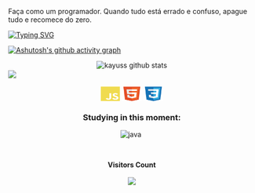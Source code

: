 Faça como um programador. Quando tudo está errado e confuso, apague tudo e recomece do zero.


[![Typing SVG](https://readme-typing-svg.herokuapp.com/?color=ffffffff&size=40&center=true&vCenter=true&width=1100&lines=HELLO,+My+name+is+kayuss+;I'm+15+years+old;I'm+from+Brazil;I+Graduated+systems+Development;Be+Welcome!+:%29)](https://git.io/typing-svg)


[![Ashutosh's github activity graph](https://github-readme-activity-graph.vercel.app/graph?username=kayussss&bg_color=0d1117&color=ffffffff&line=FFFFFFFF&point=39FF14&area=true&hide_border=true)](https://github.com/Kayussss/Kayussss)


<div align="center">  
  <img width="80%" height="230px" src="https://github-readme-stats.vercel.app/api?username=kayussss&show_icons=true&count_private=true&hide_border=true&title_color=ffffffff&icon_color=66ff00&text_color=ffffffff&bg_color=0d1117" alt="kayuss github stats" /> 
</div>

<img height="180em"  align="center" src="https://github-readme-stats.vercel.app/api/top-langs/?username=kayussss&layout=compact&langs_count=7&theme=react" />

</div>
 <br>
<div  align="center"> 
  <div style="display: inline_block"><br>
  <img align="center" alt="Rafa-Js" height="30" width="40" src="https://raw.githubusercontent.com/devicons/devicon/master/icons/javascript/javascript-plain.svg">
  <img align="center" alt="HTML" height="30" width="40" src="https://raw.githubusercontent.com/devicons/devicon/master/icons/html5/html5-original.svg">
  <img align="center" alt="CSS" height="30" width="40" src="https://raw.githubusercontent.com/devicons/devicon/master/icons/css3/css3-original.svg">
    
</div>
 
### Studying in this moment:
![java](https://img.shields.io/badge/-javaSCRIPT-0D1117?style=for-the-badge&logo=JAVASCRIPT&logoColor=39FF14&labelColor=0D1117)&nbsp;

<div align="center">
<br><p align="centre"><b>Visitors Count</b></p>  
<p align="center"><img align="center" src="https://profile-counter.glitch.me/{Kayussss}/count.svg" /></p> 
<br>
</div>

  ##
	
